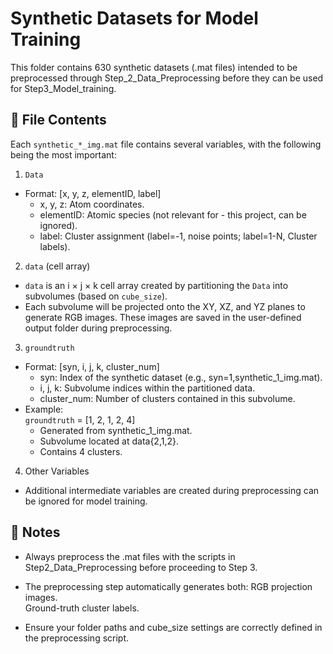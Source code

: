 # Synthetic Datasets for Model Training

This folder contains 630 synthetic datasets (.mat files) intended to be preprocessed through Step_2_Data_Preprocessing before they can be used for Step3_Model_training.

## 📂 File Contents
Each `synthetic_*_img.mat` file contains several variables, with the following being the most important:  
1. `Data`  
* Format: [x, y, z, elementID, label]  
    - x, y, z: Atom coordinates.  
    - elementID: Atomic species (not relevant for - this project, can be ignored).  
    - label: Cluster assignment (label=-1, noise points; label=1-N, Cluster labels).

2. `data` (cell array)  
* `data` is an i × j × k cell array created by partitioning the `Data` into subvolumes (based on `cube_size`).  
* Each subvolume will be projected onto the XY, XZ, and YZ planes to generate RGB images. These images are saved in the user-defined output folder during preprocessing.

3. `groundtruth`  
* Format: [syn, i, j, k, cluster_num]  
    - syn: Index of the synthetic dataset (e.g., syn=1,synthetic_1_img.mat).  
    - i, j, k: Subvolume indices within the partitioned data.  
    - cluster_num: Number of clusters contained in this subvolume.
* Example:  
    `groundtruth` = [1, 2, 1, 2, 4]  
    - Generated from synthetic_1_img.mat.  
    - Subvolume located at data{2,1,2}.  
    - Contains 4 clusters.

4. Other Variables
* Additional intermediate variables are created during preprocessing can be ignored for model training.

## 🔑 Notes 
* Always preprocess the .mat files with the scripts in Step2_Data_Preprocessing before proceeding to Step 3.

* The preprocessing step automatically generates both:
RGB projection images.  
Ground-truth cluster labels.

* Ensure your folder paths and cube_size settings are correctly defined in the preprocessing script.
